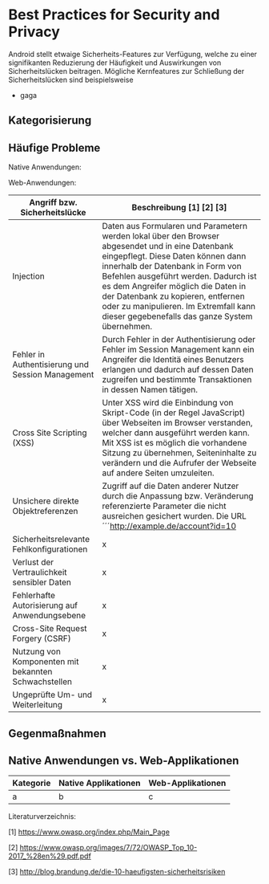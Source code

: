 # Best Practices for Security and Privacy

Android stellt etwaige Sicherheits-Features zur Verfügung, welche zu einer signifikanten Reduzierung der Häufigkeit und Auswirkungen von Sicherheitslücken beitragen. Mögliche Kernfeatures zur Schließung der Sicherheitslücken sind beispielsweise

* gaga

## Kategorisierung 




## Häufige Probleme

Native Anwendungen:



Web-Anwendungen: 

|Angriff bzw. Sicherheitslücke|Beschreibung [1] [2] [3]|
|---|---|
|Injection|Daten aus Formularen und Parametern werden lokal über den Browser abgesendet und in eine Datenbank eingepflegt. Diese Daten können dann innerhalb der Datenbank in Form von Befehlen ausgeführt werden. Dadurch ist es dem Angreifer möglich die Daten in der Datenbank zu kopieren, entfernen oder zu manipulieren. Im Extremfall kann dieser gegebenefalls das ganze System übernehmen.|
|Fehler in Authentisierung und Session Management|Durch Fehler in der Authentisierung oder Fehler im Session Management kann ein Angreifer die Identitä eines Benutzers erlangen und dadurch auf dessen Daten zugreifen und bestimmte Transaktionen in dessen Namen tätigen.|
|Cross Site Scripting (XSS)|Unter XSS wird die Einbindung von Skript-Code (in der Regel JavaScript) über Webseiten im Browser verstanden, welcher dann ausgeführt werden kann. Mit XSS ist es möglich die vorhandene Sitzung zu übernehmen, Seiteninhalte zu verändern und die Aufrufer der Webseite auf andere Seiten umzuleiten.|
|Unsichere direkte Objektreferenzen|Zugriff auf die Daten anderer Nutzer durch die Anpassung bzw. Veränderung referenzierte Parameter die nicht ausreichen gesichert wurden. Die URL ´´´http://example.de/account?id=10|´´´ ermöglicht beispielsweise den Zugriff auf die Daten und Transaktionen des Benutzers mit der Benutzer-ID 10. Durch eine Anpassung dieses Parameters mit voraussichtlichen Werten, wie z.B. ```id=11``` kann dann auf die Daten und Transaktionen (sofern keine weitere Zugriffsrolle implementiert wurde) zugegriffen werden.
|Sicherheitsrelevante Fehlkonfigurationen|x|
|Verlust der Vertraulichkeit sensibler Daten|x|
|Fehlerhafte Autorisierung auf Anwendungsebene|x|
|Cross-Site Request Forgery (CSRF)|x|
|Nutzung von Komponenten mit bekannten Schwachstellen|x|
|Ungeprüfte Um- und Weiterleitung|x|



## Gegenmaßnahmen

## Native Anwendungen vs. Web-Applikationen

|Kategorie|Native Applikationen| Web-Applikationen|
|-------------|------------------------------|-----------------------------|
| a | b | c |


Literaturverzeichnis:

[1] https://www.owasp.org/index.php/Main_Page

[2] https://www.owasp.org/images/7/72/OWASP_Top_10-2017_%28en%29.pdf.pdf

[3] http://blog.brandung.de/die-10-haeufigsten-sicherheitsrisiken
